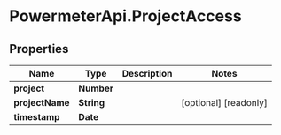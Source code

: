 # PowermeterApi.ProjectAccess

## Properties

Name | Type | Description | Notes
------------ | ------------- | ------------- | -------------
**project** | **Number** |  | 
**projectName** | **String** |  | [optional] [readonly] 
**timestamp** | **Date** |  | 


